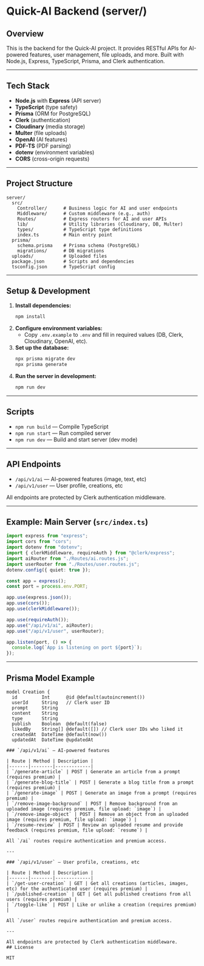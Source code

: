 # Quick-AI Backend (server/)

## Overview

This is the backend for the Quick-AI project. It provides RESTful APIs for AI-powered features, user management, file uploads, and more. Built with Node.js, Express, TypeScript, Prisma, and Clerk authentication.

---

## Tech Stack

- **Node.js** with **Express** (API server)
- **TypeScript** (type safety)
- **Prisma** (ORM for PostgreSQL)
- **Clerk** (authentication)
- **Cloudinary** (media storage)
- **Multer** (file uploads)
- **OpenAI** (AI features)
- **PDF-TS** (PDF parsing)
- **dotenv** (environment variables)
- **CORS** (cross-origin requests)

---

## Project Structure

```
server/
  src/
    Controller/      # Business logic for AI and user endpoints
    Middleware/      # Custom middleware (e.g., auth)
    Routes/          # Express routers for AI and user APIs
    lib/             # Utility libraries (Cloudinary, DB, Multer)
    types/           # TypeScript type definitions
    index.ts         # Main entry point
  prisma/
    schema.prisma    # Prisma schema (PostgreSQL)
    migrations/      # DB migrations
  uploads/           # Uploaded files
  package.json       # Scripts and dependencies
  tsconfig.json      # TypeScript config
```

---

## Setup & Development

1. **Install dependencies:**
   ```sh
   npm install
   ```
2. **Configure environment variables:**
   - Copy `.env.example` to `.env` and fill in required values (DB, Clerk, Cloudinary, OpenAI, etc).
3. **Set up the database:**
   ```sh
   npx prisma migrate dev
   npx prisma generate
   ```
4. **Run the server in development:**
   ```sh
   npm run dev
   ```

---

## Scripts

- `npm run build` — Compile TypeScript
- `npm run start` — Run compiled server
- `npm run dev` — Build and start server (dev mode)

---

## API Endpoints

- `/api/v1/ai` — AI-powered features (image, text, etc)
- `/api/v1/user` — User profile, creations, etc

All endpoints are protected by Clerk authentication middleware.

---

## Example: Main Server (`src/index.ts`)

```ts
import express from "express";
import cors from "cors";
import dotenv from "dotenv";
import { clerkMiddleware, requireAuth } from "@clerk/express";
import aiRouter from "./Routes/ai.routes.js";
import userRouter from "./Routes/user.routes.js";
dotenv.config({ quiet: true });

const app = express();
const port = process.env.PORT;

app.use(express.json());
app.use(cors());
app.use(clerkMiddleware());

app.use(requireAuth());
app.use("/api/v1/ai", aiRouter);
app.use("/api/v1/user", userRouter);

app.listen(port, () => {
  console.log(`App is listening on port ${port}`);
});
```

---

## Prisma Model Example

```prisma
model Creation {
  id         Int      @id @default(autoincrement())
  userId     String   // Clerk user ID
  prompt     String
  content    String
  type       String
  publish    Boolean  @default(false)
  likedBy    String[] @default([]) // Clerk user IDs who liked it
  createdAt  DateTime @default(now())
  updatedAt  DateTime @updatedAt

### `/api/v1/ai` — AI-powered features

| Route | Method | Description |
|-------|--------|-------------|
| `/generate-article` | POST | Generate an article from a prompt (requires premium) |
| `/generate-blog-title` | POST | Generate a blog title from a prompt (requires premium) |
| `/generate-image` | POST | Generate an image from a prompt (requires premium) |
| `/remove-image-background` | POST | Remove background from an uploaded image (requires premium, file upload: `image`) |
| `/remove-image-object` | POST | Remove an object from an uploaded image (requires premium, file upload: `image`) |
| `/resume-review` | POST | Review an uploaded resume and provide feedback (requires premium, file upload: `resume`) |

All `/ai` routes require authentication and premium access.

---

### `/api/v1/user` — User profile, creations, etc

| Route | Method | Description |
|-------|--------|-------------|
| `/get-user-creation` | GET | Get all creations (articles, images, etc) for the authenticated user (requires premium) |
| `/published-creation` | GET | Get all published creations from all users (requires premium) |
| `/toggle-like` | POST | Like or unlike a creation (requires premium) |

All `/user` routes require authentication and premium access.

---

All endpoints are protected by Clerk authentication middleware.
## License

MIT
```
